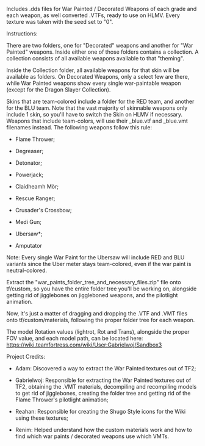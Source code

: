 Includes .dds files for War Painted / Decorated Weapons of each grade and each weapon, as well converted .VTFs, ready to use on HLMV. Every texture was taken with the seed set to "0".

Instructions:

There are two folders, one for "Decorated" weapons and another for "War Painted" weapons. Inside either one of those folders contains a collection. A collection consists of all available weapons available to that "theming".

Inside the Collection folder, all available weapons for that skin will be available as folders. On Decorated Weapons, only a select few are there, while War Painted weapons show every single war-paintable weapon (except for the Dragon Slayer Collection).

Skins that are team-colored include a folder for the RED team, and another for the BLU team. Note that the vast majority of skinnable weapons only include 1 skin, so you'll have to switch the Skin on HLMV if necessary. Weapons that include team-colors, will use their _blue.vtf and _blue.vmt filenames instead. The following weapons follow this rule:

- Flame Thrower;

- Degreaser;

- Detonator;

- Powerjack;

- Claidheamh Mòr;

- Rescue Ranger;

- Crusader's Crossbow;

- Medi Gun;

- Ubersaw*;

- Amputator

Note: Every single War Paint for the Ubersaw will include RED and BLU variants since the Uber meter stays team-colored, even if the war paint is neutral-colored.

Extract the "war_paints_folder_tree_and_necessary_files.zip" file onto tf/custom, so you have the entire folder tree you'll be working on, alongside getting rid of jigglebones on jiggleboned weapons, and the pilotlight animation.

Now, it's just a matter of dragging and dropping the .VTF and .VMT files onto tf/custom/materials, following the proper folder tree for each weapon.

The model Rotation values (lightrot, Rot and Trans), alongside the proper FOV value, and each model path, can be located here: https://wiki.teamfortress.com/wiki/User:Gabrielwoj/Sandbox3

Project Credits:

- Adam: Discovered a way to extract the War Painted textures out of TF2;

- Gabrielwoj: Responsible for extracting the War Painted textures out of TF2, obtaining the .VMT materials, decompiling and recompiling models to get rid of jigglebones, creating the folder tree and getting rid of the Flame Thrower's pilotlight animation;

- Reahan: Responsible for creating the Shugo Style icons for the Wiki using these textures;

- Renim: Helped understand how the custom materials work and how to find which war paints / decorated weapons use which VMTs.